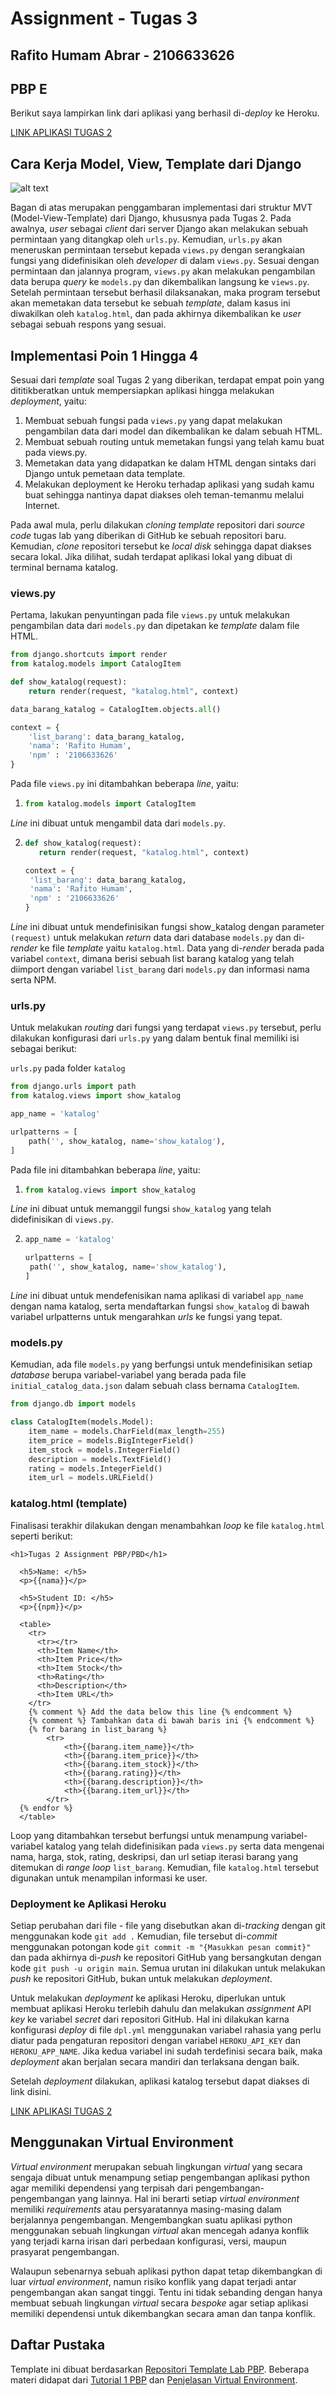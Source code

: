# Assignment - Tugas 3

## Rafito Humam Abrar - 2106633626
## PBP E

Berikut saya lampirkan link dari aplikasi yang berhasil di-*deploy* ke Heroku.

[LINK APLIKASI TUGAS 2](https://tugas2-rafitohumam.herokuapp.com/katalog/ "App Heroku Tugas 2 - Katalog")

## Cara Kerja Model, View, Template dari Django 

![alt text](baganreadme.jpg "Bagan Tugas 2")

Bagan di atas merupakan penggambaran implementasi dari struktur MVT (Model-View-Template) dari Django, khususnya pada Tugas 2. Pada awalnya, *user* sebagai *client* dari server Django akan melakukan sebuah permintaan yang ditangkap oleh `urls.py`. Kemudian, `urls.py` akan meneruskan permintaan tersebut kepada `views.py` dengan serangkaian fungsi yang didefinisikan oleh *developer* di dalam `views.py`. Sesuai dengan permintaan dan jalannya program, `views.py` akan melakukan pengambilan data berupa *query* ke `models.py` dan dikembalikan langsung ke `views.py`. Setelah permintaan tersebut berhasil dilaksanakan, maka program tersebut akan memetakan data tersebut ke sebuah *template*, dalam kasus ini diwakilkan oleh `katalog.html`, dan pada akhirnya dikembalikan ke *user* sebagai sebuah respons yang sesuai.

## Implementasi Poin 1 Hingga 4

Sesuai dari *template* soal Tugas 2 yang diberikan, terdapat empat poin yang dititikberatkan untuk mempersiapkan aplikasi hingga melakukan *deployment*, yaitu:

1. Membuat sebuah fungsi pada `views.py` yang dapat melakukan pengambilan data dari model dan dikembalikan ke dalam sebuah HTML.
2. Membuat sebuah routing untuk memetakan fungsi yang telah kamu buat pada views.py.
3. Memetakan data yang didapatkan ke dalam HTML dengan sintaks dari Django untuk pemetaan data template.
4. Melakukan deployment ke Heroku terhadap aplikasi yang sudah kamu buat sehingga nantinya dapat diakses oleh teman-temanmu melalui Internet.

Pada awal mula, perlu dilakukan *cloning template* repositori dari *source code* tugas lab yang diberikan di GitHub ke sebuah repositori baru. Kemudian, *clone* repositori tersebut ke *local disk* sehingga dapat diakses secara lokal. Jika dilihat, sudah terdapat aplikasi lokal yang dibuat di terminal bernama katalog.

### views.py

Pertama, lakukan penyuntingan pada file `views.py` untuk melakukan pengambilan data dari `models.py` dan dipetakan ke *template* dalam file HTML.

```python
from django.shortcuts import render
from katalog.models import CatalogItem

def show_katalog(request):
    return render(request, "katalog.html", context)

data_barang_katalog = CatalogItem.objects.all()

context = {
    'list_barang': data_barang_katalog,
    'nama': 'Rafito Humam',
    'npm' : '2106633626'
}
```

Pada file `views.py` ini ditambahkan beberapa *line*, yaitu:
1. ```python
   from katalog.models import CatalogItem
   ```
*Line* ini dibuat untuk mengambil data dari `models.py`.

2. ```python 
   def show_katalog(request):
      return render(request, "katalog.html", context)

   context = {
    'list_barang': data_barang_katalog,
    'nama': 'Rafito Humam',
    'npm' : '2106633626'
   }
   ```
*Line* ini dibuat untuk mendefinisikan fungsi show_katalog dengan parameter `(request)` untuk melakukan *return* data dari database `models.py` dan di-*render* ke file *template* yaitu `katalog.html`. Data yang di-*render* berada pada variabel `context`, dimana berisi sebuah list barang katalog yang telah diimport dengan variabel `list_barang` dari `models.py` dan informasi nama serta NPM.

### urls.py

Untuk melakukan *routing* dari fungsi yang terdapat `views.py` tersebut, perlu dilakukan konfigurasi dari `urls.py` yang dalam bentuk final memiliki isi sebagai berikut:

`urls.py` pada folder `katalog`
```python
from django.urls import path
from katalog.views import show_katalog

app_name = 'katalog'

urlpatterns = [
    path('', show_katalog, name='show_katalog'),
]
```

Pada file ini ditambahkan beberapa *line*, yaitu:
1. ```python
   from katalog.views import show_katalog
   ```
*Line* ini dibuat untuk memanggil fungsi `show_katalog` yang telah didefinisikan di `views.py`.

2. ```python
   app_name = 'katalog'

   urlpatterns = [
    path('', show_katalog, name='show_katalog'),
   ]
   ```
*Line* ini dibuat untuk mendefenisikan nama aplikasi di variabel `app_name` dengan nama katalog, serta mendaftarkan fungsi `show_katalog` di bawah variabel urlpatterns untuk mengarahkan *urls* ke fungsi yang tepat.

### models.py

Kemudian, ada file `models.py` yang berfungsi untuk mendefinisikan setiap *database* berupa variabel-variabel yang berada pada file `initial_catalog_data.json` dalam sebuah class bernama `CatalogItem`.

```python
from django.db import models

class CatalogItem(models.Model):
    item_name = models.CharField(max_length=255)
    item_price = models.BigIntegerField()
    item_stock = models.IntegerField()
    description = models.TextField()
    rating = models.IntegerField()
    item_url = models.URLField()
```

### katalog.html (template)

Finalisasi terakhir dilakukan dengan menambahkan *loop* ke file `katalog.html` seperti berikut:

```shell
<h1>Tugas 2 Assignment PBP/PBD</h1>

  <h5>Name: </h5>
  <p>{{nama}}</p>

  <h5>Student ID: </h5>
  <p>{{npm}}</p>

  <table>
    <tr>
      <tr></tr>
      <th>Item Name</th>
      <th>Item Price</th>
      <th>Item Stock</th>
      <th>Rating</th>
      <th>Description</th>
      <th>Item URL</th>
    </tr>
    {% comment %} Add the data below this line {% endcomment %}
    {% comment %} Tambahkan data di bawah baris ini {% endcomment %}
    {% for barang in list_barang %}
        <tr>
            <th>{{barang.item_name}}</th>
            <th>{{barang.item_price}}</th>
            <th>{{barang.item_stock}}</th>
            <th>{{barang.rating}}</th>
            <th>{{barang.description}}</th>
            <th>{{barang.item_url}}</th>
        </tr>
  {% endfor %}
  </table>
  ```

  Loop yang ditambahkan tersebut berfungsi untuk menampung variabel-variabel katalog yang telah didefinisikan pada `views.py` serta data mengenai nama, harga, stok, rating, deskripsi, dan url setiap iterasi barang yang ditemukan di *range loop* `list_barang`. Kemudian, file `katalog.html` tersebut digunakan untuk menampilan informasi ke user.

### Deployment ke Aplikasi Heroku

Setiap perubahan dari file - file yang disebutkan akan di-*tracking* dengan git menggunakan kode `git add .` Kemudian, file tersebut di-*commit* menggunakan potongan kode `git commit -m "{Masukkan pesan commit}"` dan pada akhirnya di-*push* ke repositori GitHub yang bersangkutan dengan kode `git push -u origin main`. Semua urutan ini dilakukan untuk melakukan *push* ke repositori GitHub, bukan untuk melakukan *deployment*.

Untuk melakukan *deployment* ke aplikasi Heroku, diperlukan untuk membuat aplikasi Heroku terlebih dahulu dan melakukan *assignment* API *key* ke variabel *secret* dari repositori GitHub. Hal ini dilakukan karna konfigurasi *deploy* di file `dpl.yml` menggunakan variabel rahasia yang perlu diatur pada pengaturan repositori dengan variabel `HEROKU_API_KEY` dan `HEROKU_APP_NAME`. Jika kedua variabel ini sudah terdefinisi secara baik, maka *deployment* akan berjalan secara mandiri dan terlaksana dengan baik.

Setelah *deployment* dilakukan, aplikasi katalog tersebut dapat diakses di link disini.

[LINK APLIKASI TUGAS 2](https://tugas2-rafitohumam.herokuapp.com/katalog/ "App Heroku Tugas 2 - Katalog")

## Menggunakan Virtual Environment 

*Virtual environment* merupakan sebuah lingkungan *virtual* yang secara sengaja dibuat untuk menampung setiap pengembangan aplikasi python agar memiliki dependensi yang terpisah dari pengembangan-pengembangan yang lainnya. Hal ini berarti setiap *virtual environment* memiliki *requirements* atau persyaratannya masing-masing dalam berjalannya pengembangan. Mengembangkan suatu aplikasi python menggunakan sebuah lingkungan *virtual* akan mencegah adanya konflik yang terjadi karna irisan dari perbedaan konfigurasi, versi, maupun prasyarat pengembangan.

Walaupun sebenarnya sebuah aplikasi python dapat tetap dikembangkan di luar *virtual environment*, namun risiko konflik yang dapat terjadi antar pengembangan akan sangat tinggi. Tentu ini tidak sebanding dengan hanya membuat sebuah lingkungan *virtual* secara *bespoke* agar setiap aplikasi memiliki dependensi untuk dikembangkan secara aman dan tanpa konflik.

## Daftar Pustaka

Template ini dibuat berdasarkan [Repositori Template Lab PBP](https://github.com/pbp-fasilkom-ui/assignment-repository).
Beberapa materi didapat dari [Tutorial 1 PBP](https://pbp-fasilkom-ui.github.io/ganjil-2023/assignments/tutorial/tutorial-1) dan [Penjelasan Virtual Environment](https://towardsdatascience.com/why-you-should-use-a-virtual-environment-for-every-python-project-c17dab3b0fd0).